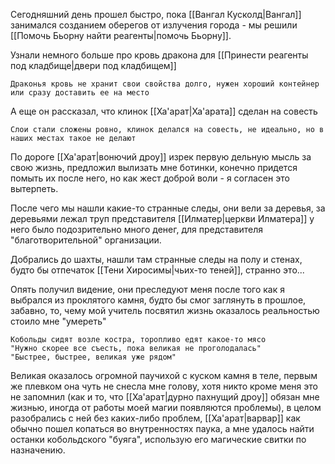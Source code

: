 Сегодняшний день прошел быстро, пока [[Вангал Кусколд|Вангал]] занимался созданием оберегов от излучения города - мы решили [[Помочь Бьорну найти реагенты|помочь Бьорну]].

Узнали немного больше про кровь дракона для [[Принести реагенты под кладбище|двери под кладбищем]]

```
Драконья кровь не хранит свои свойства долго, нужен хороший контейнер или сразу доставить ее на место
```

А еще он рассказал, что клинок [[Ха'арат|Ха'арата]] сделан на совесть

```
Слои стали сложены ровно, клинок делался на совесть, не идеально, но в наших местах такое не делают
```

По дороге [[Ха'арат|вонючий дроу]] изрек первую дельную мысль за свою жизнь, предложил вылизать мне ботинки, конечно придется помыть их после него, но как жест доброй воли - я согласен это вытерпеть.

После чего мы нашли какие-то странные следы, они вели за деревья, за деревьями лежал труп представителя [[Илматер|церкви Илматера]] у него было подозрительно много денег, для представителя "благотворительной" организации.

Добрались до шахты, нашли там странные следы на полу и стенах, будто бы отпечаток [[Тени Хиросимы|чьих-то теней]], странно это...

Опять получил видение, они преследуют меня после того как я выбрался из проклятого камня, будто бы смог заглянуть в прошлое, забавно, то, чему мой учитель посвятил жизнь оказалось реальностью стоило мне "умереть"

```
Кобольды сидят возле костра, торопливо едят какое-то мясо
"Нужно скорее все съесть, пока великая не проголодалась"
"Быстрее, быстрее, великая уже рядом"
```

Великая оказалось огромной паучихой с куском камня в теле, первым же плевком она чуть не снесла мне голову, хотя никто кроме меня это не запомнил (как и то, что [[Ха'арат|дурно пахнущий дроу]] обязан мне жизнью, иногда от работы моей магии появляются проблемы), в целом разобрались с ней без каких-либо проблем, [[Ха'арат|варвар]] как обычно пошел копаться во внутренностях паука, а мне удалось найти останки кобольдского "буяга", использую его магические свитки по назначению.
